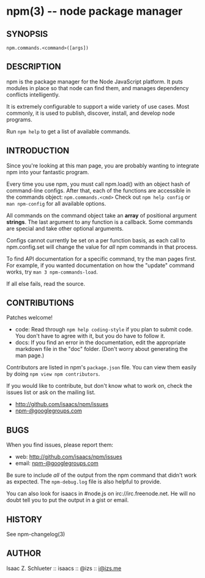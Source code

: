 npm(3) -- node package manager
==============================

## SYNOPSIS

    npm.commands.<command>([args])

## DESCRIPTION

npm is the package manager for the Node JavaScript platform.  It puts
modules in place so that node can find them, and manages dependency
conflicts intelligently.

It is extremely configurable to support a wide variety of use cases.
Most commonly, it is used to publish, discover, install, and develop node
programs.

Run `npm help` to get a list of available commands.

## INTRODUCTION

Since you're looking at this man page, you are probably wanting to integrate
npm into your fantastic program.

Every time you use npm, you must call npm.load() with an object hash of
command-line configs. After that, each of the functions are accessible in the
commands object: `npm.commands.<cmd>`  Check out `npm help config` or
`man npm-config` for all available options.

All commands on the command object take an **array** of positional argument
**strings**. The last argument to any function is a callback. Some commands are
special and take other optional arguments.

Configs cannot currently be set on a per function basis, as each call to
npm.config.set will change the value for *all* npm commands in that process.

To find API documentation for a specific command, try the man pages first.
For example, if you wanted documentation on how the "update" command works, try
`man 3 npm-commands-load`.

If all else fails, read the source.

## CONTRIBUTIONS

Patches welcome!

* code:
  Read through `npm help coding-style` if you plan to submit code.
  You don't have to agree with it, but you do have to follow it.
* docs:
  If you find an error in the documentation, edit the appropriate markdown
  file in the "doc" folder.  (Don't worry about generating the man page.)

Contributors are listed in npm's `package.json` file.  You can view them
easily by doing `npm view npm contributors`.

If you would like to contribute, but don't know what to work on, check
the issues list or ask on the mailing list.

* <http://github.com/isaacs/npm/issues>
* <npm-@googlegroups.com>

## BUGS

When you find issues, please report them:

* web:
  <http://github.com/isaacs/npm/issues>
* email:
  <npm-@googlegroups.com>

Be sure to include *all* of the output from the npm command that didn't work
as expected.  The `npm-debug.log` file is also helpful to provide.

You can also look for isaacs in #node.js on irc://irc.freenode.net.  He
will no doubt tell you to put the output in a gist or email.

## HISTORY

See npm-changelog(3)

## AUTHOR

Isaac Z. Schlueter :: isaacs :: @izs :: <i@izs.me>
